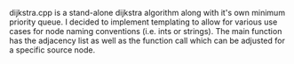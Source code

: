 dijkstra.cpp is a stand-alone dijkstra algorithm along with it's own minimum priority queue. 
I decided to implement templating to allow for various use cases for node naming conventions (i.e. ints or strings).
The main function has the adjacency list as well as the function call which can be adjusted for a specific source node.
